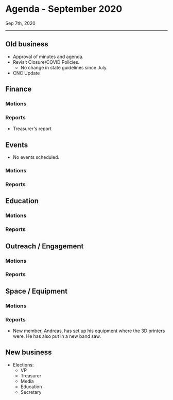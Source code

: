# Agenda - September 2020

Sep 7th, 2020

---

## Old business

- Approval of minutes and agenda.
- Revisit Closure/COVID Policies.
  - No change in state guidelines since July.
- CNC Update

## Finance

### Motions

### Reports

- Treasurer's report

## Events

- No events scheduled.

### Motions

### Reports

## Education

### Motions

### Reports

## Outreach / Engagement

### Motions

### Reports

## Space / Equipment

### Motions

### Reports

- New member, Andreas, has set up his equipment where the 3D printers were. He has also put in a new band saw.

## New business

- Elections:
  - VP
  - Treasurer
  - Media
  - Education
  - Secretary
